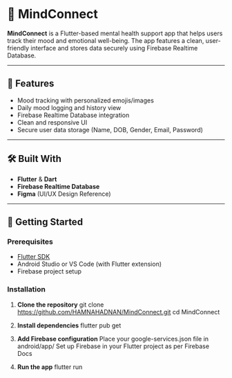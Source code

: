 # 🧠 MindConnect

**MindConnect** is a Flutter-based mental health support app that helps users track their mood and emotional well-being. The app features a clean, user-friendly interface and stores data securely using Firebase Realtime Database.

---

## 📱 Features

- Mood tracking with personalized emojis/images  
- Daily mood logging and history view  
- Firebase Realtime Database integration  
- Clean and responsive UI  
- Secure user data storage (Name, DOB, Gender, Email, Password)

---

## 🛠️ Built With

- **Flutter** & **Dart**
- **Firebase Realtime Database**
- **Figma** (UI/UX Design Reference)

---

## 🚀 Getting Started

### Prerequisites

- [Flutter SDK](https://docs.flutter.dev/get-started/install)
- Android Studio or VS Code (with Flutter extension)
- Firebase project setup

### Installation

1. **Clone the repository**
   git clone https://github.com/HAMNAHADNAN/MindConnect.git
   cd MindConnect

2. **Install dependencies**
flutter pub get

3. **Add Firebase configuration**
Place your google-services.json file in android/app/
Set up Firebase in your Flutter project as per Firebase Docs

4. **Run the app**
flutter run

